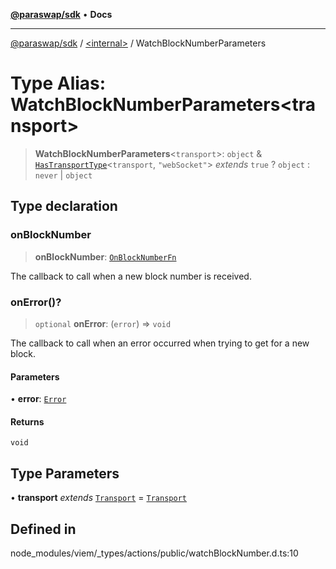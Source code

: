 [**@paraswap/sdk**](../../README.md) • **Docs**

***

[@paraswap/sdk](../../globals.md) / [\<internal\>](../README.md) / WatchBlockNumberParameters

# Type Alias: WatchBlockNumberParameters\<transport\>

> **WatchBlockNumberParameters**\<`transport`\>: `object` & [`HasTransportType`](HasTransportType.md)\<`transport`, `"webSocket"`\> *extends* `true` ? `object` : `never` \| `object`

## Type declaration

### onBlockNumber

> **onBlockNumber**: [`OnBlockNumberFn`](OnBlockNumberFn.md)

The callback to call when a new block number is received.

### onError()?

> `optional` **onError**: (`error`) => `void`

The callback to call when an error occurred when trying to get for a new block.

#### Parameters

• **error**: [`Error`](../interfaces/Error.md)

#### Returns

`void`

## Type Parameters

• **transport** *extends* [`Transport`](Transport.md) = [`Transport`](Transport.md)

## Defined in

node\_modules/viem/\_types/actions/public/watchBlockNumber.d.ts:10

